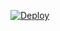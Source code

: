 

[![Deploy](https://www.herokucdn.com/deploy/button.png)](https://dashboard.heroku.com/new?template=https://github.com/dfgf22/fgyu)


